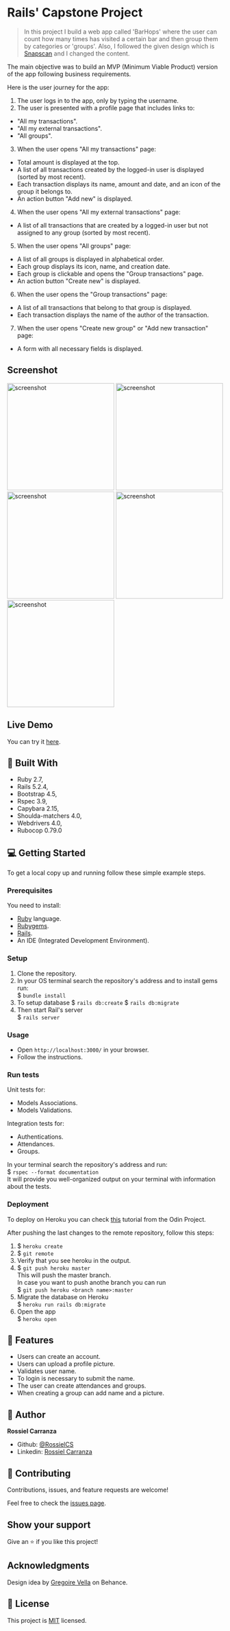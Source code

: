 # Rails' Capstone Project

> In this project I build a web app called 'BarHops' where the user can count how many times has visited a certain bar and then group them by categories or 'groups'.
Also, I followed the given design which is [Snapscan](https://www.behance.net/gallery/19759151/Snapscan-iOs-design-and-branding?tracking_source=) and I changed the content.

The main objective was to build an MVP (Minimum Viable Product) version of the app following business requirements.

Here is the user journey for the app:
1. The user logs in to the app, only by typing the username.
2. The user is presented with a profile page that includes links to:
  * "All my transactions".
  * "All my external transactions".
  * "All groups".
3. When the user opens "All my transactions" page:
  * Total amount is displayed at the top.
  * A list of all transactions created by the logged-in user is displayed (sorted by most recent).
  * Each transaction displays its name, amount and date, and an icon of the group it belongs to.
  * An action button "Add new" is displayed.
4. When the user opens "All my external transactions" page:
  * A list of all transactions that are created by a logged-in user but not assigned to any group (sorted by most recent).
5. When the user opens "All groups" page:
  * A list of all groups is displayed in alphabetical order.
  * Each group displays its icon, name, and creation date.
  * Each group is clickable and opens the "Group transactions" page.
  * An action button "Create new" is displayed.
6. When the user opens the "Group transactions" page:
  * A list of all transactions that belong to that group is displayed.
  * Each transaction displays the name of the author of the transaction.
7. When the user opens "Create new group" or "Add new transaction" page:
  * A form with all necessary fields is displayed.

## Screenshot
<img src="./app/assets/images/screenshot_00.png" alt="screenshot" width="250"/>
<img src="./app/assets/images/screenshot_01.png" alt="screenshot" width="250"/>
<img src="./app/assets/images/screenshot_02.png" alt="screenshot" width="250"/>
<img src="./app/assets/images/screenshot_03.png" alt="screenshot" width="250"/>
<img src="./app/assets/images/screenshot_04.png" alt="screenshot" width="250"/>

## Live Demo

You can try it [here](https://frozen-shelf-35515.herokuapp.com/).

## :hammer:  Built With
- Ruby 2.7,
- Rails 5.2.4,
- Bootstrap 4.5,
- Rspec 3.9,
- Capybara 2.15,
- Shoulda-matchers 4.0,
- Webdrivers 4.0,
- Rubocop 0.79.0

## :computer: Getting Started

To get a local copy up and running follow these simple example steps.

### Prerequisites
You need to install:
- [Ruby](https://www.ruby-lang.org/en/documentation/installation/) language.
- [Rubygems](https://rubygems.org/pages/download).
- [Rails](https://guides.rubyonrails.org/getting_started.html#creating-a-new-rails-project-installing-rails).
- An IDE (Integrated Development Environment).

### Setup
1. Clone the repository.
2. In your OS terminal search the repository's address and to install gems run:  
  $ `bundle install`   
3. To setup database
  $ `rails db:create`
  $ `rails db:migrate`   
3. Then start Rail's server   
  $ `rails server`   

### Usage
- Open `http://localhost:3000/` in your browser.
- Follow the instructions.

### Run tests
Unit tests for:  
- Models Associations.  
- Models Validations.  

Integration tests for:
- Authentications.
- Attendances.  
- Groups.

In your terminal search the repository's address and run:  
  $ `rspec --format documentation`   
  It will provide you well-organized output on your terminal with information about the tests.

### Deployment
To deploy on Heroku you can check [this](https://www.theodinproject.com/courses/ruby-on-rails/lessons/preparing-for-deployment) tutorial from the Odin Project.

After pushing the last changes to the remote repository, follow this steps:
1. $ `heroku create`
2. $ `git remote`
3. Verify that you see heroku in the output. 
4. $ `git push heroku master`  
   This will push the master branch.  
   In case you want to push anothe branch you can run   
   $ `git push heroku <branch name>:master` 
4. Migrate the database on Heroku  
   $ `heroku run rails db:migrate` 
5. Open the app  
   $ `heroku open` 
   

## :gem:  Features
* Users can create an account.
* Users can upload a profile picture.
* Validates user name.
* To login is necessary to submit the name.
* The user can create attendances and groups.
* When creating a group can add name and a picture.

## :woman:  Author

**Rossiel Carranza**

- Github: [@RossielCS](https://github.com/RossielCS)
- Linkedin: [Rossiel Carranza](https://www.linkedin.com/in/rossiel-carranza/)

## 🤝 Contributing

Contributions, issues, and feature requests are welcome!

Feel free to check the [issues page](issues/).

## Show your support

Give an ⭐️ if you like this project!

## Acknowledgments
Design idea by [Gregoire Vella](https://www.behance.net/gregoirevella) on Behance.

## 📝  License

This project is [MIT](lic.url) licensed.
